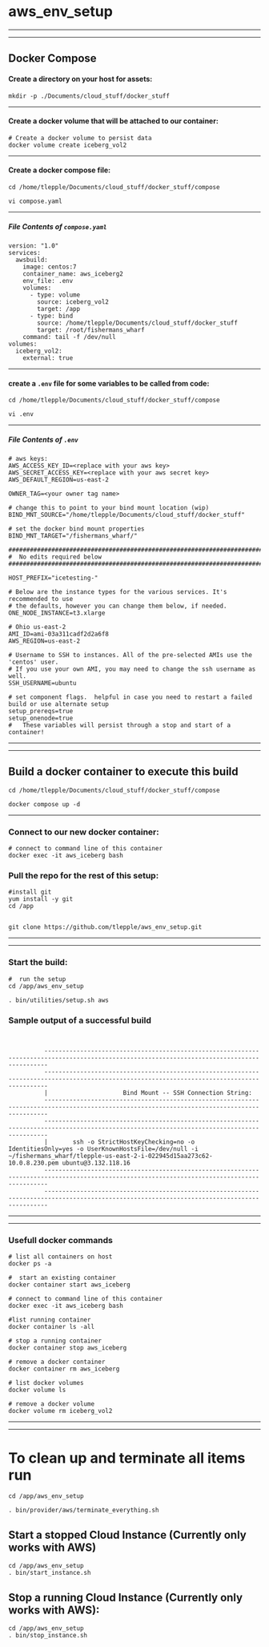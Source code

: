 # aws_env_setup

---
---
##  Docker Compose 

####  Create a directory on your host for assets:

```
mkdir -p ./Documents/cloud_stuff/docker_stuff
```
---

####  Create a docker volume that will be attached to our container:

```
# Create a docker volume to persist data
docker volume create iceberg_vol2
```
---

####  Create a docker compose file:

```
cd /home/tlepple/Documents/cloud_stuff/docker_stuff/compose

vi compose.yaml
```
---


#####  File Contents of `compose.yaml`

```
version: "1.0"
services:
  awsbuild:
    image: centos:7
    container_name: aws_iceberg2
    env_file: .env
    volumes:
      - type: volume
        source: iceberg_vol2
        target: /app
      - type: bind
        source: /home/tlepple/Documents/cloud_stuff/docker_stuff
        target: /root/fishermans_wharf
    command: tail -f /dev/null
volumes:
  iceberg_vol2:
    external: true
```
---

####  create a `.env` file for some variables to be called from code:

```
cd /home/tlepple/Documents/cloud_stuff/docker_stuff/compose

vi .env

```
---

#####  File Contents of `.env`

```
# aws keys:
AWS_ACCESS_KEY_ID=<replace with your aws key>
AWS_SECRET_ACCESS_KEY=<replace with your aws secret key>
AWS_DEFAULT_REGION=us-east-2

OWNER_TAG=<your owner tag name>

# change this to point to your bind mount location (wip)
BIND_MNT_SOURCE="/home/tlepple/Documents/cloud_stuff/docker_stuff"

# set the docker bind mount properties
BIND_MNT_TARGET="/fishermans_wharf/"

###############################################################################
#  No edits required below
###############################################################################

HOST_PREFIX="icetesting-"

# Below are the instance types for the various services. It's recommended to use
# the defaults, however you can change them below, if needed.
ONE_NODE_INSTANCE=t3.xlarge

# Ohio us-east-2
AMI_ID=ami-03a311cadf2d2a6f8
AWS_REGION=us-east-2

# Username to SSH to instances. All of the pre-selected AMIs use the 'centos' user.
# If you use your own AMI, you may need to change the ssh username as well.
SSH_USERNAME=ubuntu

# set component flags.  helpful in case you need to restart a failed build or use alternate setup
setup_prereqs=true
setup_onenode=true
#   These variables will persist through a stop and start of a container!
```
---
---


## Build a docker container to execute this build

```
cd /home/tlepple/Documents/cloud_stuff/docker_stuff/compose

docker compose up -d
```

---

###  Connect to our new docker container:

```
# connect to command line of this container
docker exec -it aws_iceberg bash
```


### Pull the repo for the rest of this setup:

```
#install git
yum install -y git
cd /app    


git clone https://github.com/tlepple/aws_env_setup.git

```
---
---

### Start the build:

```
#  run the setup
cd /app/aws_env_setup

. bin/utilities/setup.sh aws

```


### Sample output of a successful build


```


          ---------------------------------------------------------------------------------------------------------------------------------------------
          ---------------------------------------------------------------------------------------------------------------------------------------------
          |                  	Bind Mount -- SSH Connection String:                                                                                                            
          ---------------------------------------------------------------------------------------------------------------------------------------------
          ---------------------------------------------------------------------------------------------------------------------------------------------
          |       ssh -o StrictHostKeyChecking=no -o IdentitiesOnly=yes -o UserKnownHostsFile=/dev/null -i ~/fishermans_wharf/tlepple-us-east-2-i-022945d15aa273c62-10.0.8.230.pem ubuntu@3.132.118.16          
          ---------------------------------------------------------------------------------------------------------------------------------------------
          ---------------------------------------------------------------------------------------------------------------------------------------------
```

---
---

### Usefull docker commands

```
# list all containers on host
docker ps -a

#  start an existing container
docker container start aws_iceberg

# connect to command line of this container
docker exec -it aws_iceberg bash

#list running container
docker container ls -all

# stop a running container
docker container stop aws_iceberg

# remove a docker container
docker container rm aws_iceberg

# list docker volumes
docker volume ls

# remove a docker volume
docker volume rm iceberg_vol2
```
---
---

# To clean up and terminate all items run

```
cd /app/aws_env_setup

. bin/provider/aws/terminate_everything.sh

```



## Start a stopped Cloud Instance (Currently only works with AWS)
```
cd /app/aws_env_setup
. bin/start_instance.sh

```

## Stop a running Cloud Instance (Currently only works with AWS):
```
cd /app/aws_env_setup
. bin/stop_instance.sh
```
